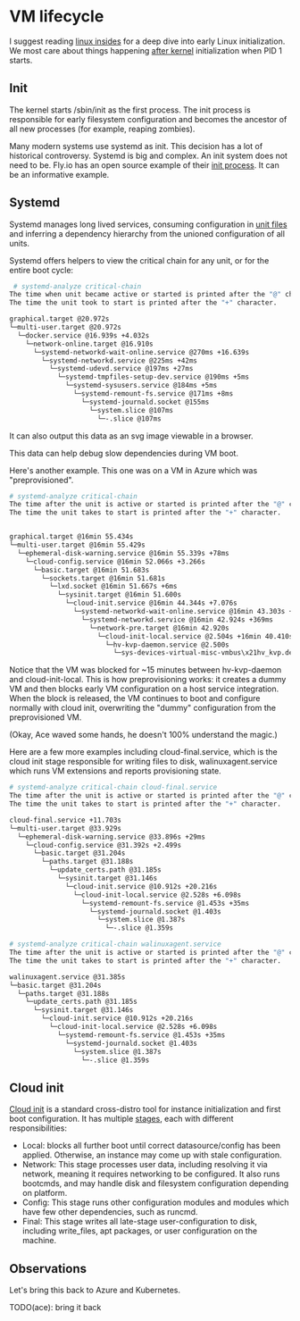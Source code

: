 # VM lifecycle

I suggest reading [linux insides][0] for a deep dive into early
Linux initialization. We most care about things happening [after
kernel][1] initialization when PID 1 starts.

## Init

The kernel starts /sbin/init as the first process. The init process
is responsible for early filesystem configuration and becomes the
ancestor of all new processes (for example, reaping zombies).

Many modern systems use systemd as init. This decision has a lot
of historical controversy. Systemd is big and complex. An init
system does not need to be. Fly.io has an open source example 
of their [init process][2]. It can be an informative example.

## Systemd 

Systemd manages long lived services, consuming configuration in 
[unit files][unit files] and inferring a dependency hierarchy
from the unioned configuration of all units. 

Systemd offers helpers to view the critical chain for any unit,
or for the entire boot cycle:

```bash
 # systemd-analyze critical-chain
The time when unit became active or started is printed after the "@" character.
The time the unit took to start is printed after the "+" character.

graphical.target @20.972s
└─multi-user.target @20.972s
  └─docker.service @16.939s +4.032s
    └─network-online.target @16.910s
      └─systemd-networkd-wait-online.service @270ms +16.639s
        └─systemd-networkd.service @225ms +42ms
          └─systemd-udevd.service @197ms +27ms
            └─systemd-tmpfiles-setup-dev.service @190ms +5ms
              └─systemd-sysusers.service @184ms +5ms
                └─systemd-remount-fs.service @171ms +8ms
                  └─systemd-journald.socket @155ms
                    └─system.slice @107ms
                      └─-.slice @107ms
```

It can also output this data as an svg image viewable in a browser.

This data can help debug slow dependencies during VM boot.

Here's another example. This one was on a VM in Azure which was "preprovisioned".

```bash
# systemd-analyze critical-chain
The time after the unit is active or started is printed after the "@" character.
The time the unit takes to start is printed after the "+" character.


graphical.target @16min 55.434s
└─multi-user.target @16min 55.429s
  └─ephemeral-disk-warning.service @16min 55.339s +78ms
    └─cloud-config.service @16min 52.066s +3.266s
      └─basic.target @16min 51.683s
        └─sockets.target @16min 51.681s
          └─lxd.socket @16min 51.667s +6ms
            └─sysinit.target @16min 51.600s
              └─cloud-init.service @16min 44.344s +7.076s
                └─systemd-networkd-wait-online.service @16min 43.303s +1.033s
                  └─systemd-networkd.service @16min 42.924s +369ms
                    └─network-pre.target @16min 42.920s
                      └─cloud-init-local.service @2.504s +16min 40.410s
                        └─hv-kvp-daemon.service @2.500s
                          └─sys-devices-virtual-misc-vmbus\x21hv_kvp.device @2.496s
```

Notice that the VM was blocked for ~15 minutes between hv-kvp-daemon and cloud-init-local.
This is how preprovisioning works: it creates a dummy VM and then blocks early VM configuration
on a host service integration. When the block is released, the VM continues to boot and configure
normally with cloud init, overwriting the "dummy" configuration from the preprovisioned VM.

(Okay, Ace waved some hands, he doesn't 100% understand the magic.)

Here are a few more examples including cloud-final.service, which is the cloud init stage responsible
for writing files to disk, walinuxagent.service which runs VM extensions and reports provisioning state.

```bash
# systemd-analyze critical-chain cloud-final.service
The time after the unit is active or started is printed after the "@" character.
The time the unit takes to start is printed after the "+" character.

cloud-final.service +11.703s
└─multi-user.target @33.929s
  └─ephemeral-disk-warning.service @33.896s +29ms
    └─cloud-config.service @31.392s +2.499s
      └─basic.target @31.204s
        └─paths.target @31.188s
          └─update_certs.path @31.185s
            └─sysinit.target @31.146s
              └─cloud-init.service @10.912s +20.216s
                └─cloud-init-local.service @2.528s +6.098s
                  └─systemd-remount-fs.service @1.453s +35ms
                    └─systemd-journald.socket @1.403s
                      └─system.slice @1.387s
                        └─-.slice @1.359s
```

```bash
# systemd-analyze critical-chain walinuxagent.service
The time after the unit is active or started is printed after the "@" character.
The time the unit takes to start is printed after the "+" character.

walinuxagent.service @31.385s
└─basic.target @31.204s
  └─paths.target @31.188s
    └─update_certs.path @31.185s
      └─sysinit.target @31.146s
        └─cloud-init.service @10.912s +20.216s
          └─cloud-init-local.service @2.528s +6.098s
            └─systemd-remount-fs.service @1.453s +35ms
              └─systemd-journald.socket @1.403s
                └─system.slice @1.387s
                  └─-.slice @1.359s
```

## Cloud init

[Cloud init][cloud init] is a standard cross-distro tool for instance initialization
and first boot configuration. It has multiple [stages][cloud init stages], each with different responsibilities:

- Local: blocks all further boot until correct datasource/config has been applied.
 Otherwise, an instance may come up with stale configuration.
- Network: This stage processes user data, including resolving it via network, meaning it requires networking to be configured. It also runs bootcmds, and may handle disk and filesystem configuration depending on platform.
- Config: This stage runs other configuration modules and modules which have few other dependencies, such as runcmd.
- Final: This stage writes all late-stage user-configuration to disk, including write_files, apt packages, or user configuration on the machine.

## Observations

Let's bring this back to Azure and Kubernetes.

TODO(ace): bring it back


[0]: https://github.com/0xAX/linux-insides
[1]: https://github.com/0xAX/linux-insides/blob/master/Initialization/linux-initialization-10.md#first-steps-after-the-start_kernel
[2]: https://github.com/superfly/init-snapshot
[unit files]: https://www.freedesktop.org/software/systemd/man/systemd.unit.html
[cloud init]: https://cloudinit.readthedocs.io/en/latest/index.html
[cloud init stages]: https://cloudinit.readthedocs.io/en/latest/topics/boot.html
